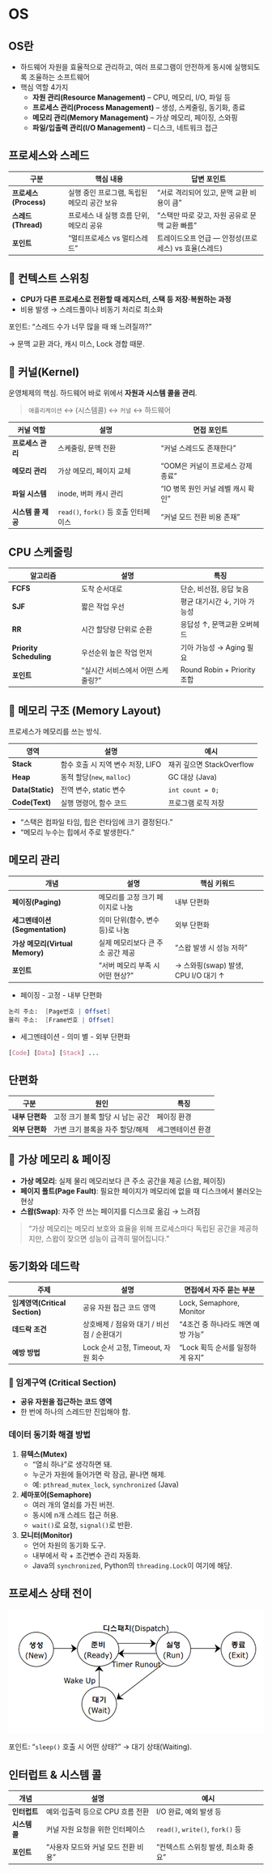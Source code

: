 # OS

## OS란

- 하드웨어 자원을 효율적으로 관리하고, 여러 프로그램이 안전하게 동시에 실행되도록 조율하는 소프트웨어
- 핵심 역할 4가지
  - **자원 관리(Resource Management)** – CPU, 메모리, I/O, 파일 등
  - **프로세스 관리(Process Management)** – 생성, 스케줄링, 동기화, 종료
  - **메모리 관리(Memory Management)** – 가상 메모리, 페이징, 스와핑
  - **파일/입출력 관리(I/O Management)** – 디스크, 네트워크 접근

## 프로세스와 스레드

| 구분                  | 핵심 내용                                   | 답변 포인트                                          |
| --------------------- | ------------------------------------------- | ---------------------------------------------------- |
| **프로세스(Process)** | 실행 중인 프로그램, 독립된 메모리 공간 보유 | “서로 격리되어 있고, 문맥 교환 비용이 큼”            |
| **스레드(Thread)**    | 프로세스 내 실행 흐름 단위, 메모리 공유     | “스택만 따로 갖고, 자원 공유로 문맥 교환 빠름”       |
| **포인트**            | “멀티프로세스 vs 멀티스레드”                | 트레이드오프 언급 — 안정성(프로세스) vs 효율(스레드) |

## 🧱 컨텍스트 스위칭

- **CPU가 다른 프로세스로 전환할 때 레지스터, 스택 등 저장·복원하는 과정**
- 비용 발생 → 스레드풀이나 비동기 처리로 최소화

포인트: “스레드 수가 너무 많을 때 왜 느려질까?”

→ 문맥 교환 과다, 캐시 미스, Lock 경합 때문.

## 🧱 커널(Kernel)

운영체제의 핵심. 하드웨어 바로 위에서 **자원과 시스템 콜을 관리**.

> `애플리케이션` ↔ (시스템콜) ↔ `커널` ↔ 하드웨어

| 커널 역할          | 설명                                  | 면접 포인트                        |
| ------------------ | ------------------------------------- | ---------------------------------- |
| **프로세스 관리**  | 스케줄링, 문맥 전환                   | “커널 스레드도 존재한다”           |
| **메모리 관리**    | 가상 메모리, 페이지 교체              | “OOM은 커널이 프로세스 강제 종료”  |
| **파일 시스템**    | inode, 버퍼 캐시 관리                 | “IO 병목 원인 커널 레벨 캐시 확인” |
| **시스템 콜 제공** | `read()`, `fork()` 등 호출 인터페이스 | “커널 모드 전환 비용 존재”         |

## CPU 스케줄링

| 알고리즘                | 설명                               | 특징                         |
| ----------------------- | ---------------------------------- | ---------------------------- |
| **FCFS**                | 도착 순서대로                      | 단순, 비선점, 응답 늦음      |
| **SJF**                 | 짧은 작업 우선                     | 평균 대기시간 ↓, 기아 가능성 |
| **RR**                  | 시간 할당량 단위로 순환            | 응답성 ↑, 문맥교환 오버헤드  |
| **Priority Scheduling** | 우선순위 높은 작업 먼저            | 기아 가능성 → Aging 필요     |
| **포인트**              | “실시간 서비스에서 어떤 스케줄링?” | Round Robin + Priority 조합  |

## 🧠 메모리 구조 (Memory Layout)

프로세스가 메모리를 쓰는 방식.

| 영역             | 설명                              | 예시                      |
| ---------------- | --------------------------------- | ------------------------- |
| **Stack**        | 함수 호출 시 지역 변수 저장, LIFO | 재귀 깊으면 StackOverflow |
| **Heap**         | 동적 할당(`new`, `malloc`)        | GC 대상 (Java)            |
| **Data(Static)** | 전역 변수, static 변수            | `int count = 0;`          |
| **Code(Text)**   | 실행 명령어, 함수 코드            | 프로그램 로직 저장        |

- “스택은 컴파일 타임, 힙은 런타임에 크기 결정된다.”
- “메모리 누수는 힙에서 주로 발생한다.”

## 메모리 관리

| 개념                            | 설명                              | 핵심 키워드                         |
| ------------------------------- | --------------------------------- | ----------------------------------- |
| **페이징(Paging)**              | 메모리를 고정 크기 페이지로 나눔  | 내부 단편화                         |
| **세그멘테이션(Segmentation)**  | 의미 단위(함수, 변수 등)로 나눔   | 외부 단편화                         |
| **가상 메모리(Virtual Memory)** | 실제 메모리보다 큰 주소 공간 제공 | “스왑 발생 시 성능 저하”            |
| **포인트**                      | “서버 메모리 부족 시 어떤 현상?”  | → 스와핑(swap) 발생, CPU I/O 대기 ↑ |

- 페이징 - 고정 - 내부 단편화

```mathematica
논리 주소:  [Page번호 | Offset]
물리 주소:  [Frame번호 | Offset]
```

- 세그멘테이션 - 의미 별 - 외부 단편화

```css
[Code] [Data] [Stack] ...
```

## 단편화

| 구분            | 원인                             | 특징              |
| --------------- | -------------------------------- | ----------------- |
| **내부 단편화** | 고정 크기 블록 할당 시 남는 공간 | 페이징 환경       |
| **외부 단편화** | 가변 크기 블록을 자주 할당/해제  | 세그멘테이션 환경 |

## 🧮 가상 메모리 & 페이징

- **가상 메모리**: 실제 물리 메모리보다 큰 주소 공간을 제공 (스왑, 페이징)
- **페이지 폴트(Page Fault)**: 필요한 페이지가 메모리에 없을 때 디스크에서 불러오는 현상
- **스왑(Swap)**: 자주 안 쓰는 페이지를 디스크로 옮김 → 느려짐

> “가상 메모리는 메모리 보호와 효율을 위해 프로세스마다 독립된 공간을 제공하지만, 스왑이 잦으면 성능이 급격히 떨어집니다.”

## 동기화와 데드락

| 주제                           | 설명                                       | 면접에서 자주 묻는 부분            |
| ------------------------------ | ------------------------------------------ | ---------------------------------- |
| **임계영역(Critical Section)** | 공유 자원 접근 코드 영역                   | Lock, Semaphore, Monitor           |
| **데드락 조건**                | 상호배제 / 점유와 대기 / 비선점 / 순환대기 | “4조건 중 하나라도 깨면 예방 가능” |
| **예방 방법**                  | Lock 순서 고정, Timeout, 자원 회수         | “Lock 획득 순서를 일정하게 유지”   |

### 🧩 임계구역 (Critical Section)

- **공유 자원을 접근하는 코드 영역**
- 한 번에 하나의 스레드만 진입해야 함.

### 데이터 동기화 해결 방법

1. **뮤텍스(Mutex)**
   - “열쇠 하나”로 생각하면 돼.
   - 누군가 자원에 들어가면 락 잠금, 끝나면 해제.
   - 예: `pthread_mutex_lock`, `synchronized` (Java)
2. **세마포어(Semaphore)**
   - 여러 개의 열쇠를 가진 버전.
   - 동시에 n개 스레드 접근 허용.
   - `wait()`로 요청, `signal()`로 반환.
3. **모니터(Monitor)**
   - 언어 차원의 동기화 도구.
   - 내부에서 락 + 조건변수 관리 자동화.
   - Java의 `synchronized`, Python의 `threading.Lock`이 여기에 해당.

## 프로세스 상태 전이

![image.png](./image/OS_image.png)

포인트: “`sleep()` 호출 시 어떤 상태?” → 대기 상태(Waiting).

## 인터럽트 & 시스템 콜

| 개념          | 설명                                | 예시                                |
| ------------- | ----------------------------------- | ----------------------------------- |
| **인터럽트**  | 예외·입출력 등으로 CPU 흐름 전환    | I/O 완료, 예외 발생 등              |
| **시스템 콜** | 커널 자원 요청을 위한 인터페이스    | `read()`, `write()`, `fork()` 등    |
| **포인트**    | “사용자 모드와 커널 모드 전환 비용” | “컨텍스트 스위칭 발생, 최소화 중요” |
